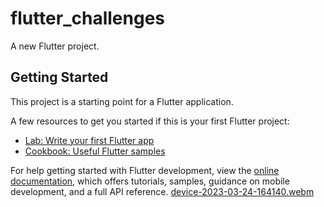 # flutter_challenges

A new Flutter project.

## Getting Started

This project is a starting point for a Flutter application.

A few resources to get you started if this is your first Flutter project:

- [Lab: Write your first Flutter app](https://docs.flutter.dev/get-started/codelab)
- [Cookbook: Useful Flutter samples](https://docs.flutter.dev/cookbook)

For help getting started with Flutter development, view the
[online documentation](https://docs.flutter.dev/), which offers tutorials,
samples, guidance on mobile development, and a full API reference.
[device-2023-03-24-164140.webm](https://user-images.githubusercontent.com/108914401/227556673-a8c780d1-5f2d-44e9-acf2-6cd362fc779b.webm)
